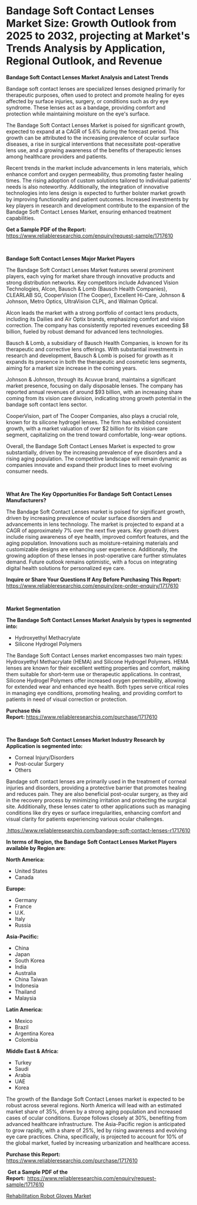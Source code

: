 <p><h1>Bandage Soft Contact Lenses Market Size: Growth Outlook from 2025 to 2032, projecting at Market's Trends Analysis by Application, Regional Outlook, and Revenue</h1></p><p><strong>Bandage Soft Contact Lenses Market Analysis and Latest Trends</strong></p>
<p><p>Bandage soft contact lenses are specialized lenses designed primarily for therapeutic purposes, often used to protect and promote healing for eyes affected by surface injuries, surgery, or conditions such as dry eye syndrome. These lenses act as a bandage, providing comfort and protection while maintaining moisture on the eye's surface.</p><p>The Bandage Soft Contact Lenses Market is poised for significant growth, expected to expand at a CAGR of 5.6% during the forecast period. This growth can be attributed to the increasing prevalence of ocular surface diseases, a rise in surgical interventions that necessitate post-operative lens use, and a growing awareness of the benefits of therapeutic lenses among healthcare providers and patients.</p><p>Recent trends in the market include advancements in lens materials, which enhance comfort and oxygen permeability, thus promoting faster healing times. The rising adoption of custom solutions tailored to individual patients' needs is also noteworthy. Additionally, the integration of innovative technologies into lens design is expected to further bolster market growth by improving functionality and patient outcomes. Increased investments by key players in research and development contribute to the expansion of the Bandage Soft Contact Lenses Market, ensuring enhanced treatment capabilities.</p></p>
<p><strong>Get a Sample PDF of the Report:&nbsp;</strong> <a href="https://www.reliableresearchiq.com/enquiry/request-sample/1717610?utm_campaign=3025&utm_medium=2&utm_source=Github&utm_content=ia&utm_term=04032025&utm_id=bandage-soft-contact-lenses">https://www.reliableresearchiq.com/enquiry/request-sample/1717610</a></p>
<p>&nbsp;</p>
<p><strong>Bandage Soft Contact Lenses Major Market Players</strong></p>
<p><p>The Bandage Soft Contact Lenses Market features several prominent players, each vying for market share through innovative products and strong distribution networks. Key competitors include Advanced Vision Technologies, Alcon, Bausch & Lomb (Bausch Health Companies), CLEARLAB SG, CooperVision (The Cooper), Excellent Hi-Care, Johnson & Johnson, Metro Optics, UltraVision CLPL, and Walman Optical. </p><p>Alcon leads the market with a strong portfolio of contact lens products, including its Dailies and Air Optix brands, emphasizing comfort and vision correction. The company has consistently reported revenues exceeding $8 billion, fueled by robust demand for advanced lens technologies.</p><p>Bausch & Lomb, a subsidiary of Bausch Health Companies, is known for its therapeutic and corrective lens offerings. With substantial investments in research and development, Bausch & Lomb is poised for growth as it expands its presence in both the therapeutic and cosmetic lens segments, aiming for a market size increase in the coming years.</p><p>Johnson & Johnson, through its Acuvue brand, maintains a significant market presence, focusing on daily disposable lenses. The company has reported annual revenues of around $93 billion, with an increasing share coming from its vision care division, indicating strong growth potential in the bandage soft contact lens sector.</p><p>CooperVision, part of The Cooper Companies, also plays a crucial role, known for its silicone hydrogel lenses. The firm has exhibited consistent growth, with a market valuation of over $2 billion for its vision care segment, capitalizing on the trend toward comfortable, long-wear options.</p><p>Overall, the Bandage Soft Contact Lenses Market is expected to grow substantially, driven by the increasing prevalence of eye disorders and a rising aging population. The competitive landscape will remain dynamic as companies innovate and expand their product lines to meet evolving consumer needs.</p></p>
<p>&nbsp;</p>
<p><strong>What Are The Key Opportunities For Bandage Soft Contact Lenses Manufacturers?</strong></p>
<p><p>The Bandage Soft Contact Lenses market is poised for significant growth, driven by increasing prevalence of ocular surface disorders and advancements in lens technology. The market is projected to expand at a CAGR of approximately 7% over the next five years. Key growth drivers include rising awareness of eye health, improved comfort features, and the aging population. Innovations such as moisture-retaining materials and customizable designs are enhancing user experience. Additionally, the growing adoption of these lenses in post-operative care further stimulates demand. Future outlook remains optimistic, with a focus on integrating digital health solutions for personalized eye care.</p></p>
<p><strong>Inquire or Share Your Questions If Any Before Purchasing This Report:</strong> <a href="https://www.reliableresearchiq.com/enquiry/pre-order-enquiry/1717610?utm_campaign=3025&utm_medium=2&utm_source=Github&utm_content=ia&utm_term=04032025&utm_id=bandage-soft-contact-lenses">https://www.reliableresearchiq.com/enquiry/pre-order-enquiry/1717610</a></p>
<p>&nbsp;</p>
<p><strong>Market Segmentation</strong></p>
<p><strong>The Bandage Soft Contact Lenses Market Analysis by types is segmented into:</strong></p>
<p><ul><li>Hydroxyethyl Methacrylate</li><li>Silicone Hydrogel Polymers</li></ul></p>
<p><p>The Bandage Soft Contact Lenses market encompasses two main types: Hydroxyethyl Methacrylate (HEMA) and Silicone Hydrogel Polymers. HEMA lenses are known for their excellent wetting properties and comfort, making them suitable for short-term use or therapeutic applications. In contrast, Silicone Hydrogel Polymers offer increased oxygen permeability, allowing for extended wear and enhanced eye health. Both types serve critical roles in managing eye conditions, promoting healing, and providing comfort to patients in need of visual correction or protection.</p></p>
<p><strong>Purchase this Report:&nbsp;</strong><a href="https://www.reliableresearchiq.com/purchase/1717610?utm_campaign=3025&utm_medium=2&utm_source=Github&utm_content=ia&utm_term=04032025&utm_id=bandage-soft-contact-lenses">https://www.reliableresearchiq.com/purchase/1717610</a></p>
<p>&nbsp;</p>
<p><strong>The Bandage Soft Contact Lenses Market Industry Research by Application is segmented into:</strong></p>
<p><ul><li>Corneal Injury/Disorders</li><li>Post-ocular Surgery</li><li>Others</li></ul></p>
<p><p>Bandage soft contact lenses are primarily used in the treatment of corneal injuries and disorders, providing a protective barrier that promotes healing and reduces pain. They are also beneficial post-ocular surgery, as they aid in the recovery process by minimizing irritation and protecting the surgical site. Additionally, these lenses cater to other applications such as managing conditions like dry eyes or surface irregularities, enhancing comfort and visual clarity for patients experiencing various ocular challenges.</p></p>
<p><a href="https://www.reliableresearchiq.com/bandage-soft-contact-lenses-r1717610?utm_campaign=3025&utm_medium=2&utm_source=Github&utm_content=ia&utm_term=04032025&utm_id=bandage-soft-contact-lenses">&nbsp;https://www.reliableresearchiq.com/bandage-soft-contact-lenses-r1717610</a></p>
<p><strong>In terms of Region, the Bandage Soft Contact Lenses Market Players available by Region are:</strong></p>
<p>
    <p> <strong> North America: </strong>
        <ul>
            <li>United States</li>
            <li>Canada</li>
        </ul>
        </p> 
    <p> <strong> Europe: </strong>
        <ul>
            <li>Germany</li>
            <li>France</li>
            <li>U.K.</li>
            <li>Italy</li>
            <li>Russia</li>
        </ul>
        </p> 
    <p> <strong> Asia-Pacific: </strong>
        <ul>
            <li>China</li>
            <li>Japan</li>
            <li>South Korea</li>
            <li>India</li>
            <li>Australia</li>
            <li>China Taiwan</li>
            <li>Indonesia</li>
            <li>Thailand</li>
            <li>Malaysia</li>
        </ul>
        </p> 
    <p> <strong> Latin America: </strong>
        <ul>
            <li>Mexico</li>
            <li>Brazil</li>
            <li>Argentina Korea</li>
            <li>Colombia</li>
        </ul>
        </p> 
    <p> <strong> Middle East & Africa: </strong>
        <ul>
            <li>Turkey</li>
            <li>Saudi</li>
            <li>Arabia</li>
            <li>UAE</li>
            <li>Korea</li>
        </ul>
    </p>
    </p>
<p><p>The growth of the Bandage Soft Contact Lenses market is expected to be robust across several regions. North America will lead with an estimated market share of 35%, driven by a strong aging population and increased cases of ocular conditions. Europe follows closely at 30%, benefiting from advanced healthcare infrastructure. The Asia-Pacific region is anticipated to grow rapidly, with a share of 25%, led by rising awareness and evolving eye care practices. China, specifically, is projected to account for 10% of the global market, fueled by increasing urbanization and healthcare access.</p></p>
<p><strong>Purchase this Report: </strong><a href="https://www.reliableresearchiq.com/purchase/1717610?utm_campaign=3025&utm_medium=2&utm_source=Github&utm_content=ia&utm_term=04032025&utm_id=bandage-soft-contact-lenses">https://www.reliableresearchiq.com/purchase/1717610</a></p>
<p>&nbsp;<strong>Get a Sample PDF of the Report:&nbsp;&nbsp;</strong><a href="https://www.reliableresearchiq.com/enquiry/request-sample/1717610?utm_campaign=3025&utm_medium=2&utm_source=Github&utm_content=ia&utm_term=04032025&utm_id=bandage-soft-contact-lenses">https://www.reliableresearchiq.com/enquiry/request-sample/1717610</a></p>
<p><strong></strong></p>
<p><p><a href="https://github.com/guinoopandam/Market-Research-Report-List-1/blob/main/rehabilitation-robot-gloves-market.md?utm_campaign=3025&utm_medium=2&utm_source=Github&utm_content=ia&utm_term=04032025&utm_id=bandage-soft-contact-lenses">Rehabilitation Robot Gloves Market</a></p></p>